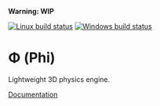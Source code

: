 __Warning: WIP__

[![Linux build status](https://travis-ci.org/jansegre/phi.svg?branch=master)](https://travis-ci.org/jansegre/phi)
[![Windows build status](https://ci.appveyor.com/api/projects/status/rw21grt3xdpmy9pm/branch/master?svg=true)](https://ci.appveyor.com/project/jansegre/phi/branch/master)

# Φ (Phi)

Lightweight 3D physics engine.

[Documentation](http://jansegre.com/phi/phi)
